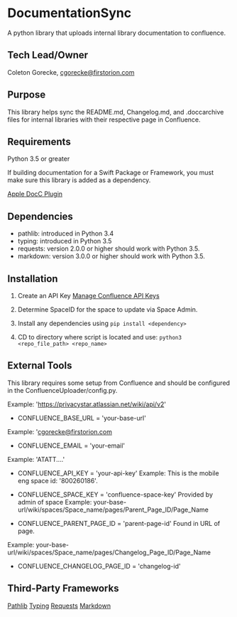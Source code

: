 # DocumentationSync
A python library that uploads internal library documentation to confluence.

## Tech Lead/Owner
Coleton Gorecke, cgorecke@firstorion.com

## Purpose
This library helps sync the README.md, Changelog.md, and .doccarchive files for internal libraries with their respective page in Confluence. 

## Requirements
Python 3.5 or greater

If building documentation for a Swift Package or Framework, you must make sure this library is added as a dependency.

[Apple DocC Plugin](https://github.com/apple/swift-docc-plugin)

## Dependencies
- pathlib: introduced in Python 3.4
- typing: introduced in Python 3.5
- requests: version 2.0.0 or higher should work with Python 3.5.
- markdown: version 3.0.0 or higher should work with Python 3.5.

## Installation
1. Create an API Key
[Manage Confluence API Keys](https://support.atlassian.com/atlassian-account/docs/manage-api-tokens-for-your-atlassian-account/)

2. Determine SpaceID for the space to update via Space Admin.

3. Install any dependencies using 
```pip install <dependency>```

4. CD to directory where script is located and use:
```python3 <repo_file_path> <repo_name>```

## External Tools
This library requires some setup from Confluence and should be configured in the ConfluenceUploader/config.py. 

Example: 'https://privacystar.atlassian.net/wiki/api/v2'
- CONFLUENCE_BASE_URL = 'your-base-url'

Example: 'cgorecke@firstorion.com
- CONFLUENCE_EMAIL = 'your-email'

Example: 'ATATT....'
- CONFLUENCE_API_KEY = 'your-api-key'
Example: This is the mobile eng space id: '800260186'. 

- CONFLUENCE_SPACE_KEY = 'confluence-space-key'
Provided by admin of space
Example: your-base-url/wiki/spaces/Space_name/pages/Parent_Page_ID/Page_Name

- CONFLUENCE_PARENT_PAGE_ID = 'parent-page-id'
Found in URL of page. 

Example: your-base-url/wiki/spaces/Space_name/pages/Changelog_Page_ID/Page_Name
- CONFLUENCE_CHANGELOG_PAGE_ID = 'changelog-id'

## Third-Party Frameworks
[Pathlib](https://docs.python.org/3/library/pathlib.html)
[Typing](https://docs.python.org/3/library/typing.html)
[Requests](https://pypi.org/project/requests/)
[Markdown](https://python-markdown.github.io/)